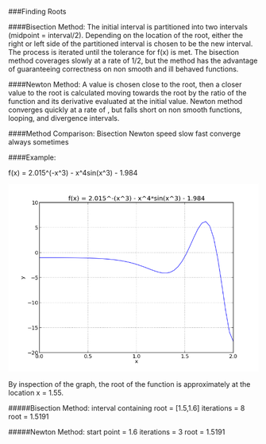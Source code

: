 ###Finding Roots

####Bisection Method:
The initial interval is partitioned into two intervals (midpoint = interval/2). Depending on the location of the root, either the right or left side of the partitioned interval is chosen to be the new interval. The process is iterated until the tolerance for f(x) is met. The bisection method coverages slowly at a rate of 1/2, but the method has the advantage of guaranteeing correctness on non smooth and ill behaved functions.

####Newton Method:
A value is chosen close to the root, then a closer value to the root is calculated moving towards the root by the ratio of the function and its derivative evaluated at the initial value. Newton method converges quickly at a rate of , but falls short on non smooth functions, looping, and divergence intervals.   


####Method Comparison:
        Bisection   Newton
speed     slow       fast
converge  always   sometimes

####Example:

f(x) = 2.015^(-x^3) - x^4sin(x^3) - 1.984

<img src = "./plot.png">

By inspection of the graph, the root of the function is approximately at the location x = 1.55.

#####Bisection Method:
interval containing root = [1.5,1.6]
iterations = 8
root = 1.5191

#####Newton Method:
start point = 1.6
iterations = 3
root = 1.5191



